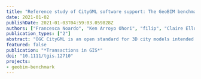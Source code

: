 ```yaml
---
title: "Reference study of CityGML software support: The GeoBIM benchmark 2019---Part II"
date: 2021-01-02
publishDate: 2021-01-03T04:59:03.059828Z
authors: ["Francesca Noardo", "Ken Arroyo Ohori", "filip", "Claire Ellul", "Lars Harrie", "Thomas Krijnen", "Helen Eriksson", "Jordi van Liempt", "Maria Pla", "Antonio Ruiz", "Dean Hintz", "Nina Krueger", "Cristina Leoni", "Leire Leoz", "Diana Moraru", "Stelios Vitalis", "Philipp Willkomm", "Jantien Stoter"]
publication_types: ["2"]
abstract: "OGC CityGML is an open standard for 3D city models intended to foster interoperability and support various applications. However, through our practical experience and discussions with practitioners, we have noticed several problems related to the implementation of the standard and the use of standardized data. Nevertheless, a systematic investigation of these issues has never been carried out, and there is thus insufficient evidence for tackling the problems. The GeoBIM benchmark project is aimed at finding such evidence by involving external volunteers, reporting on various aspects of the behavior of tools (geometry, semantics, georeferencing, functionalities), analyzed and described in this article. This study explicitly pointed out the critical points embedded in the format as an evidence base for future development. A companion article (Part I) describes the results of the benchmark related to IFC, the counterpart of CityGML within building information modeling."
featured: false
publication: "*Transactions in GIS*"
doi: "10.1111/tgis.12710"
projects:
- geobim-benchmark
---
```


